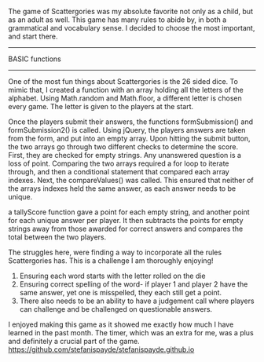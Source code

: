 The game of Scattergories was my absolute favorite not only as a child, but as an adult as well.
This game has many rules to abide by, in both a grammatical and vocabulary sense. I decided to choose the most important, and start there.

****************************
BASIC functions
****************************
One of the most fun things about Scattergories is the 26 sided dice. To mimic that, I created a function with an array holding all the letters of the alphabet. Using Math.random and Math.floor, a different letter is chosen every game. The letter is given to the players at the start.

Once the players submit their answers,  the functions formSubmission() and formSubmission2() is called. Using jQuery, the players answers are taken from the form, and put into an empty array. Upon hitting the submit button, the two arrays go through two different checks to determine the score. First, they are checked for empty strings. Any unanswered question is a loss of point. Comparing the two arrays required a for loop to iterate through, and then a conditional statement that compared each array indexes. Next, the compareValues() was called. This ensured that neither of the arrays indexes held the same answer, as each answer needs to be unique.

a tallyScore function gave a point for each empty string, and another point for each unique answer per player. It then subtracts the points for empty strings away from those awarded for correct answers and compares the total between the two players.

The struggles here, were finding a way to incorporate all the rules Scattergories has. This is a challenge I am thoroughly enjoying!
1) Ensuring each word starts with the letter rolled on the die
2) Ensuring correct spelling of the word- if player 1 and player 2 have the same answer, yet one is  misspelled, they each still get a point.
3) There also needs to be an ability to have a judgement call where players can challenge and be challenged on questionable answers.

I enjoyed making this game as it showed me exactly how much I have learned in the past month. The timer, which was an extra for me, was a plus and definitely a crucial part of the game.
https://github.com/stefanispayde/stefanispayde.github.io
